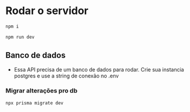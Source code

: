 # Rodar o servidor

```bash
npm i
```

```bash
npm run dev
```

## Banco de dados

- Essa API precisa de um banco de dados para rodar. Crie sua instancia postgres e use a string de conexão no .env

### Migrar alterações pro db

```bash
npx prisma migrate dev
```
